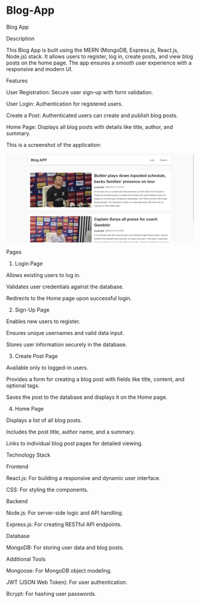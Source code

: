 # Blog-App
Blog App

Description

This Blog App is built using the MERN (MongoDB, Express.js, React.js, Node.js) stack. It allows users to register, log in, create posts, and view blog posts on the home page. The app ensures a smooth user experience with a responsive and modern UI.

Features

User Registration: Secure user sign-up with form validation.

User Login: Authentication for registered users.

Create a Post: Authenticated users can create and publish blog posts.

Home Page: Displays all blog posts with details like title, author, and summary.


This is a screenshot of the application:

![Application Screenshot](Screenshota.png "Screenshot")

Pages

1. Login Page

Allows existing users to log in.

Validates user credentials against the database.

Redirects to the Home page upon successful login.

2. Sign-Up Page

Enables new users to register.

Ensures unique usernames and valid data input.

Stores user information securely in the database.

3. Create Post Page

Available only to logged-in users.

Provides a form for creating a blog post with fields like title, content, and optional tags.

Saves the post to the database and displays it on the Home page.

4. Home Page

Displays a list of all blog posts.

Includes the post title, author name, and a summary.

Links to individual blog post pages for detailed viewing.

Technology Stack

Frontend

React.js: For building a responsive and dynamic user interface.

CSS: For styling the components.

Backend

Node.js: For server-side logic and API handling.

Express.js: For creating RESTful API endpoints.

Database

MongoDB: For storing user data and blog posts.

Additional Tools

Mongoose: For MongoDB object modeling.

JWT (JSON Web Token): For user authentication.

Bcrypt: For hashing user passwords.
